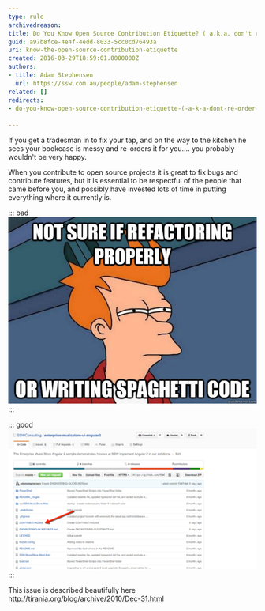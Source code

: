 ```yaml
---
type: rule
archivedreason: 
title: Do You Know Open Source Contribution Etiquette? ( a.k.a. don't re-order my house when you fix my tap)
guid: a97b8fce-4e4f-4edd-8033-5cc0cd76493a
uri: know-the-open-source-contribution-etiquette
created: 2016-03-29T18:59:01.0000000Z
authors:
- title: Adam Stephensen
  url: https://ssw.com.au/people/adam-stephensen
related: []
redirects:
- do-you-know-open-source-contribution-etiquette-(-a-k-a-dont-re-order-my-house-when-you-fix-my-tap)

---
```


If you get a tradesman in to fix your tap, and on the way to the kitchen he sees your bookcase is messy and re-orders it for you.... you probably wouldn't be very happy.

When you contribute to open source projects it is great to fix bugs and contribute features, but it is essential to be respectful of the people that came before you, and possibly have invested lots of time in putting everything where it currently is.

<!--endintro-->


::: bad  
![Figure: Bad Example - bad open source contribution etiquette involves gratuitous refactoring, re-organisation of files and classes, changing of formatting beyond those used throughout the rest of the project](etiquette-bad.png)  
:::


::: good  
![Figure: Good Example - good open source contributors review the CONTRIBUTING.md for the project and work within the guidelines provided, they follow existing coding styles and architecture and if large refactoring or changes are required communicate with the community and the core contributors](etiquette-good.png)  
:::

This issue is described beautifully here http://tirania.org/blog/archive/2010/Dec-31.html
